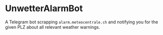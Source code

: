 # UnwetterAlarmBot

A Telegram bot scrapping `alarm.meteocentrale.ch` and notifying you for the given PLZ about all relevant weather warnings.
